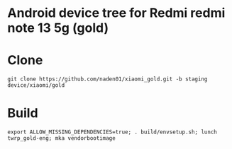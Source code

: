 # Android device tree for Redmi redmi note 13 5g (gold)

# Clone
    git clone https://github.com/naden01/xiaomi_gold.git -b staging device/xiaomi/gold

# Build
    export ALLOW_MISSING_DEPENDENCIES=true; . build/envsetup.sh; lunch twrp_gold-eng; mka vendorbootimage
